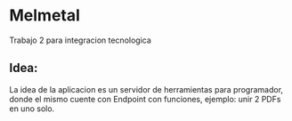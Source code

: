 # Melmetal
 Trabajo 2 para integracion tecnologica

 ## Idea:
 La idea de la aplicacion es un servidor de herramientas para programador, donde el mismo cuente con Endpoint con funciones, ejemplo: unir 2 PDFs en uno solo.
